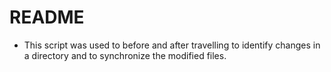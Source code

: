 # README #

* This script was used to before and after travelling to identify changes in a directory and to synchronize the modified files.
